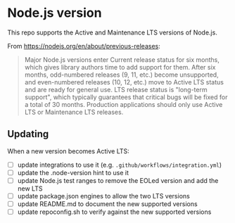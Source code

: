 # Node.js version

This repo supports the Active and Maintenance LTS versions of Node.js.

From https://nodejs.org/en/about/previous-releases:
> Major Node.js versions enter Current release status for six months, which gives library authors time to add support for them. After six months, odd-numbered releases (9, 11, etc.) become unsupported, and even-numbered releases (10, 12, etc.) move to Active LTS status and are ready for general use. LTS release status is "long-term support", which typically guarantees that critical bugs will be fixed for a total of 30 months. Production applications should only use Active LTS or Maintenance LTS releases.



## Updating

When a new version becomes Active LTS:
- [ ] update integrations to use it (e.g. `.github/workflows/integration.yml`)
- [ ] update the .node-version hint to use it
- [ ] update Node.js test ranges to remove the EOLed version and add the new LTS
- [ ] update package.json engines to allow the two LTS versions
- [ ] update README.md to document the new supported versions
- [ ] update repoconfig.sh to verify against the new supported versions
